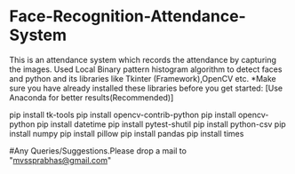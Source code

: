 # Face-Recognition-Attendance-System
This is an attendance system which records the attendance by capturing the images. Used Local Binary pattern histogram algorithm to detect faces and python and its libraries like Tkinter (Framework),OpenCV etc.
*Make sure you have already installed these libraries before you get started: 
[Use Anaconda for better results(Recommended)]
 
 pip install tk-tools
 pip install opencv-contrib-python
 pip install opencv-python
 pip install datetime
 pip install pytest-shutil
 pip install python-csv
 pip install numpy
 pip install pillow
 pip install pandas
 pip install times

#Any Queries/Suggestions.Please drop a mail to "mvssprabhas@gmail.com" 
